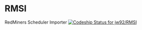 RMSI
====

RedMiners Scheduler Importer
[ ![Codeship Status for jw92/RMSI](https://codeship.io/projects/da1dd040-4196-0132-18fa-6a165ae88de9/status)](https://codeship.io/projects/44200)